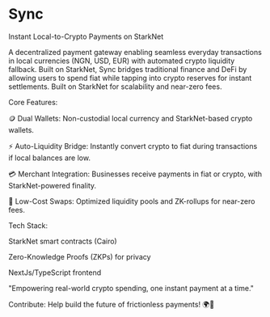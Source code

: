 # Sync
 Instant Local-to-Crypto Payments on StarkNet

A decentralized payment gateway enabling seamless everyday transactions in local currencies (NGN, USD, EUR) with automated crypto liquidity fallback. Built on StarkNet, Sync bridges traditional finance and DeFi by allowing users to spend fiat while tapping into crypto reserves for instant settlements. Built on StarkNet for scalability and near-zero fees.

Core Features:

🪙 Dual Wallets: Non-custodial local currency and StarkNet-based crypto wallets.

⚡ Auto-Liquidity Bridge: Instantly convert crypto to fiat during transactions if local balances are low.

💳 Merchant Integration: Businesses receive payments in fiat or crypto, with StarkNet-powered finality.

🔄 Low-Cost Swaps: Optimized liquidity pools and ZK-rollups for near-zero fees.

Tech Stack:

StarkNet smart contracts (Cairo)

Zero-Knowledge Proofs (ZKPs) for privacy

NextJs/TypeScript frontend

"Empowering real-world crypto spending, one instant payment at a time."

Contribute: Help build the future of frictionless payments! 🌍💸

